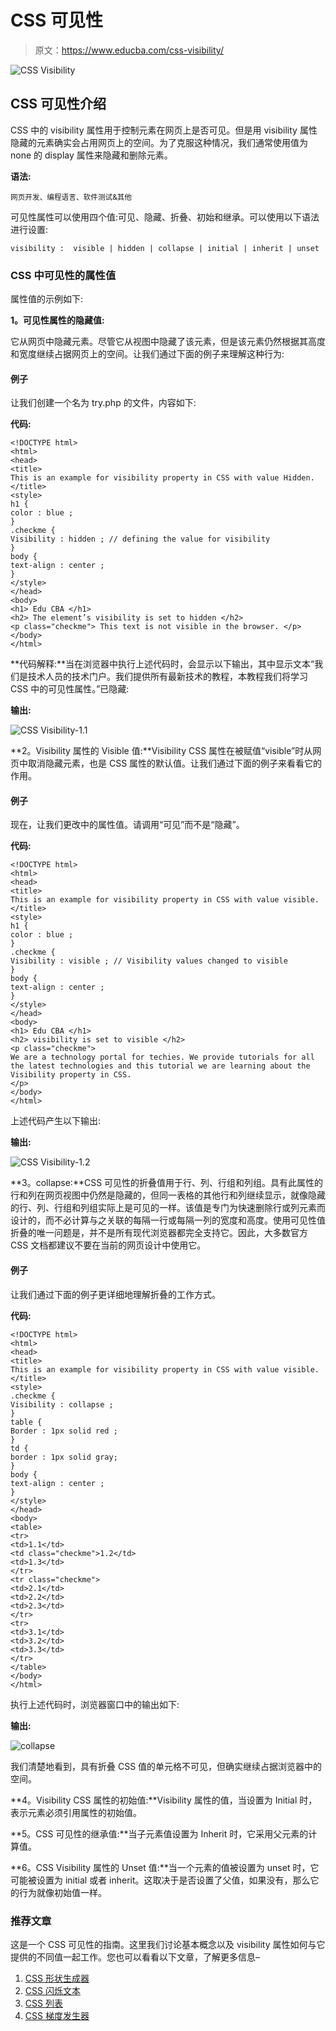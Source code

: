 # CSS 可见性

> 原文：<https://www.educba.com/css-visibility/>

![CSS Visibility](img/d545987298acf9ed6181e4a16f293047.png)



## CSS 可见性介绍

CSS 中的 visibility 属性用于控制元素在网页上是否可见。但是用 visibility 属性隐藏的元素确实会占用网页上的空间。为了克服这种情况，我们通常使用值为 none 的 display 属性来隐藏和删除元素。

**语法:**

<small>网页开发、编程语言、软件测试&其他</small>

可见性属性可以使用四个值:可见、隐藏、折叠、初始和继承。可以使用以下语法进行设置:

```
visibility :  visible | hidden | collapse | initial | inherit | unset
```

### CSS 中可见性的属性值

属性值的示例如下:

**1。可见性属性的隐藏值:**

它从网页中隐藏元素。尽管它从视图中隐藏了该元素，但是该元素仍然根据其高度和宽度继续占据网页上的空间。让我们通过下面的例子来理解这种行为:

#### 例子

让我们创建一个名为 try.php 的文件，内容如下:

**代码:**

```
<!DOCTYPE html>
<html>
<head>
<title>
This is an example for visibility property in CSS with value Hidden.
</title>
<style>
h1 {
color : blue ;
}
.checkme {
Visibility : hidden ; // defining the value for visibility
}
body {
text-align : center ;
}
</style>
</head>
<body>
<h1> Edu CBA </h1>
<h2> The element’s visibility is set to hidden </h2>
<p class="checkme"> This text is not visible in the browser. </p>
</body>
</html>
```

**代码解释:**当在浏览器中执行上述代码时，会显示以下输出，其中显示文本“我们是技术人员的技术门户。我们提供所有最新技术的教程，本教程我们将学习 CSS 中的可见性属性。”已隐藏:

**输出:**

![CSS Visibility-1.1](img/96508116682532f991132f5d64d5c513.png)



**2。Visibility 属性的 Visible 值:**Visibility CSS 属性在被赋值“visible”时从网页中取消隐藏元素，也是 CSS 属性的默认值。让我们通过下面的例子来看看它的作用。

#### 例子

现在，让我们更改中的属性值。请调用“可见”而不是“隐藏”。

**代码:**

```
<!DOCTYPE html>
<html>
<head>
<title>
This is an example for visibility property in CSS with value visible.
</title>
<style>
h1 {
color : blue ;
}
.checkme {
Visibility : visible ; // Visibility values changed to visible
}
body {
text-align : center ;
}
</style>
</head>
<body>
<h1> Edu CBA </h1>
<h2> visibility is set to visible </h2>
<p class="checkme">
We are a technology portal for techies. We provide tutorials for all the latest technologies and this tutorial we are learning about the Visibility property in CSS.
</p>
</body>
</html>
```

上述代码产生以下输出:

**输出:**

![CSS Visibility-1.2](img/bb5274cc6f442e54b131d0b3bb3aaa28.png)



**3。collapse:**CSS 可见性的折叠值用于行、列、行组和列组。具有此属性的行和列在网页视图中仍然是隐藏的，但同一表格的其他行和列继续显示，就像隐藏的行、列、行组和列组实际上是可见的一样。该值是专门为快速删除行或列元素而设计的，而不必计算与之关联的每隔一行或每隔一列的宽度和高度。使用可见性值折叠的唯一问题是，并不是所有现代浏览器都完全支持它。因此，大多数官方 CSS 文档都建议不要在当前的网页设计中使用它。

#### 例子

让我们通过下面的例子更详细地理解折叠的工作方式。

**代码:**

```
<!DOCTYPE html>
<html>
<head>
<title>
This is an example for visibility property in CSS with value visible.
</title>
<style>
.checkme {
Visibility : collapse ;
}
table {
Border : 1px solid red ;
}
td {
border : 1px solid gray;
}
body {
text-align : center ;
}
</style>
</head>
<body>
<table>
<tr>
<td>1.1</td>
<td class="checkme">1.2</td>
<td>1.3</td>
</tr>
<tr class="checkme">
<td>2.1</td>
<td>2.2</td>
<td>2.3</td>
</tr>
<tr>
<td>3.1</td>
<td>3.2</td>
<td>3.3</td>
</tr>
</table>
</body>
</html>
```

执行上述代码时，浏览器窗口中的输出如下:

**输出:**

![collapse](img/af64336f1a987b9d5729fda48505d9a2.png)



我们清楚地看到，具有折叠 CSS 值的单元格不可见，但确实继续占据浏览器中的空间。

**4。Visibility CSS 属性的初始值:**Visibility 属性的值，当设置为 Initial 时，表示元素必须引用属性的初始值。

**5。CSS 可见性的继承值:**当子元素值设置为 Inherit 时，它采用父元素的计算值。

**6。CSS Visibility 属性的 Unset 值:**当一个元素的值被设置为 unset 时，它可能被设置为 initial 或者 inherit。这取决于是否设置了父值，如果没有，那么它的行为就像初始值一样。

### 推荐文章

这是一个 CSS 可见性的指南。这里我们讨论基本概念以及 visibility 属性如何与它提供的不同值一起工作。您也可以看看以下文章，了解更多信息–

1.  [CSS 形状生成器](https://www.educba.com/css-shape-generator/)
2.  [CSS 闪烁文本](https://www.educba.com/css-blinking-text/)
3.  [CSS 列表](https://www.educba.com/css-lists/)
4.  [CSS 梯度发生器](https://www.educba.com/css-gradient-generator/)





